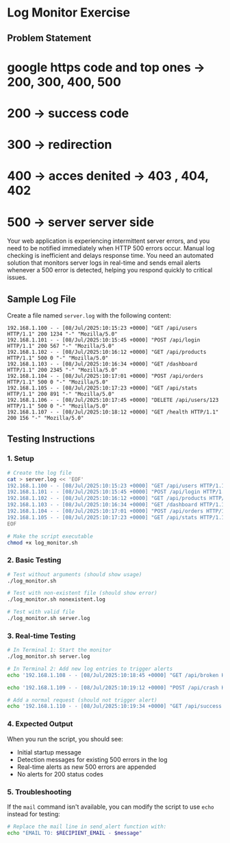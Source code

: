 
# Log Monitor Exercise

## Problem Statement

# google https code and top ones -> 200, 300, 400, 500
# 200 -> success code 
# 300 -> redirection
# 400 -> acces denited -> 403 , 404, 402
# 500 -> server server side

Your web application is experiencing intermittent server errors, and you need to be notified immediately when HTTP 500 errors occur. Manual log checking is inefficient and delays response time. You need an automated solution that monitors server logs in real-time and sends email alerts whenever a 500 error is detected, helping you respond quickly to critical issues.

## Sample Log File

Create a file named `server.log` with the following content:

```
192.168.1.100 - - [08/Jul/2025:10:15:23 +0000] "GET /api/users HTTP/1.1" 200 1234 "-" "Mozilla/5.0"
192.168.1.101 - - [08/Jul/2025:10:15:45 +0000] "POST /api/login HTTP/1.1" 200 567 "-" "Mozilla/5.0"
192.168.1.102 - - [08/Jul/2025:10:16:12 +0000] "GET /api/products HTTP/1.1" 500 0 "-" "Mozilla/5.0"
192.168.1.103 - - [08/Jul/2025:10:16:34 +0000] "GET /dashboard HTTP/1.1" 200 2345 "-" "Mozilla/5.0"
192.168.1.104 - - [08/Jul/2025:10:17:01 +0000] "POST /api/orders HTTP/1.1" 500 0 "-" "Mozilla/5.0"
192.168.1.105 - - [08/Jul/2025:10:17:23 +0000] "GET /api/stats HTTP/1.1" 200 891 "-" "Mozilla/5.0"
192.168.1.106 - - [08/Jul/2025:10:17:45 +0000] "DELETE /api/users/123 HTTP/1.1" 500 0 "-" "Mozilla/5.0"
192.168.1.107 - - [08/Jul/2025:10:18:12 +0000] "GET /health HTTP/1.1" 200 156 "-" "Mozilla/5.0"
```

## Testing Instructions

### 1. Setup
```bash
# Create the log file
cat > server.log << 'EOF'
192.168.1.100 - - [08/Jul/2025:10:15:23 +0000] "GET /api/users HTTP/1.1" 200 1234 "-" "Mozilla/5.0"
192.168.1.101 - - [08/Jul/2025:10:15:45 +0000] "POST /api/login HTTP/1.1" 200 567 "-" "Mozilla/5.0"
192.168.1.102 - - [08/Jul/2025:10:16:12 +0000] "GET /api/products HTTP/1.1" 500 0 "-" "Mozilla/5.0"
192.168.1.103 - - [08/Jul/2025:10:16:34 +0000] "GET /dashboard HTTP/1.1" 200 2345 "-" "Mozilla/5.0"
192.168.1.104 - - [08/Jul/2025:10:17:01 +0000] "POST /api/orders HTTP/1.1" 500 0 "-" "Mozilla/5.0"
192.168.1.105 - - [08/Jul/2025:10:17:23 +0000] "GET /api/stats HTTP/1.1" 200 891 "-" "Mozilla/5.0"
EOF

# Make the script executable
chmod +x log_monitor.sh
```

### 2. Basic Testing
```bash
# Test without arguments (should show usage)
./log_monitor.sh

# Test with non-existent file (should show error)
./log_monitor.sh nonexistent.log

# Test with valid file
./log_monitor.sh server.log
```

### 3. Real-time Testing
```bash
# In Terminal 1: Start the monitor
./log_monitor.sh server.log

# In Terminal 2: Add new log entries to trigger alerts
echo '192.168.1.108 - - [08/Jul/2025:10:18:45 +0000] "GET /api/broken HTTP/1.1" 500 0 "-" "Mozilla/5.0"' >> server.log

echo '192.168.1.109 - - [08/Jul/2025:10:19:12 +0000] "POST /api/crash HTTP/1.1" 500 0 "-" "Mozilla/5.0"' >> server.log

# Add a normal request (should not trigger alert)
echo '192.168.1.110 - - [08/Jul/2025:10:19:34 +0000] "GET /api/success HTTP/1.1" 200 1123 "-" "Mozilla/5.0"' >> server.log
```

### 4. Expected Output
When you run the script, you should see:
- Initial startup message
- Detection messages for existing 500 errors in the log
- Real-time alerts as new 500 errors are appended
- No alerts for 200 status codes

### 5. Troubleshooting
If the `mail` command isn't available, you can modify the script to use `echo` instead for testing:
```bash
# Replace the mail line in send_alert function with:
echo "EMAIL TO: $RECIPIENT_EMAIL - $message"